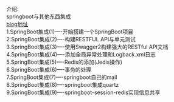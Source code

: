 介绍:<br/>
springboot与其他东西集成<br/>
<a href="http://kyrene.me">blog地址</a><br/>
1.SpringBoot集成(1)—-开始搭建一个SpringBoot项目<br/>
2.SpringBoot集成(2)—-构建RESTFUL API与单元测试<br/>
3.SpringBoot集成(3)—-使用Swagger2构建强大的RESTful API文档<br/>
4.SpringBoot集成(4)—-添加全局异常处理和Logback.xml日志<br/>
5.SpringBoot集成(5)—-Redis的添加(Jedis操作)<br/>
6.SpringBoot集成(6)—-事务的处理<br/>
7.SpringBoot集成(7)—-springboot自己的mail<br/>
8.SpringBoot集成(8)—-springboot集成quartz<br/>
9.SpringBoot集成(9)—-springboot-session-redis实现信息共享<br/>